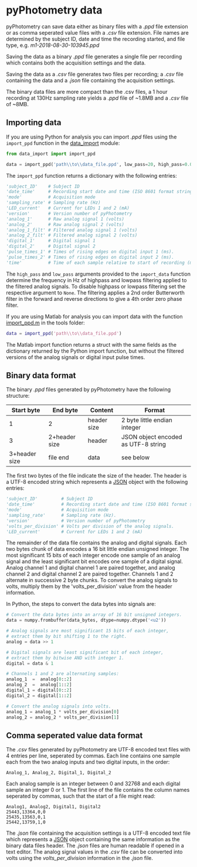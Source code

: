 # pyPhotometry data

pyPhotometry can save data either as binary files with a *.ppd* file extension or as comma seperated value files with a *.csv* file extension. File names are determined by the subject ID, date and time the recording started, and file type, e.g. *m1-2018-08-30-103945.ppd*

Saving the data as a binary *.ppd* file generates a single file per recording which contains both the acquisition settings and the data.

Saving the data as a *.csv* file generates two files per recording; a *.csv* file containing the data and a *.json* file containing the acquisition settings.

The binary data files are more compact than the .csv files,  a 1 hour recording at 130Hz sampling rate yields a *.ppd* file of ~1.8MB and a *.csv* file of ~8MB.

## Importing data

If you are using Python for analysis you can import *.ppd* files using the `import_ppd` function in the [data_import](https://bitbucket.org/takam/pyphotometry/src/default/tools/data_import.py?at=default&fileviewer=file-view-default) module:

```python
from data_import import import_ppd

data = import_ppd('path\\to\\data_file.ppd', low_pass=20, high_pass=0.01)
```

The `import_ppd` function returns a dictionary with the following entries:

```python
'subject_ID'    # Subject ID
'date_time'     # Recording start date and time (ISO 8601 format string)
'mode'          # Acquisition mode
'sampling_rate' # Sampling rate (Hz)
'LED_current'   # Current for LEDs 1 and 2 (mA)
'version'       # Version number of pyPhotometry
'analog_1'      # Raw analog signal 1 (volts)
'analog_2'      # Raw analog signal 2 (volts)
'analog_1_filt' # Filtered analog signal 1 (volts)
'analog_2_filt' # Filtered analog signal 2 (volts)
'digital_1'     # Digital signal 1
'digital_2'     # Digital signal 2
'pulse_times_1' # Times of rising edges on digital input 1 (ms).
'pulse_times_2' # Times of rising edges on digital input 2 (ms).
'time'          # Time of each sample relative to start of recording (ms)
```

The `high_pass` and `low_pass` arguments provided to the `import_data` function determine the frequency in Hz of highpass and lowpass filtering applied to the filtered analog signals.  To disable highpass or lowpass filtering set the respective argument to `None`.   The filtering applies a 2nd order Butterworth filter in the forward and reverse directions to give a 4th order zero phase filter.

If you are using Matlab for analysis you can import data with the function [import_ppd.m](https://bitbucket.org/takam/pyphotometry/src/default/tools/import_ppd.m?at=default&fileviewer=file-view-default) in the tools folder:

```matlab
data = import_ppd('path\\to\\data_file.ppd')
```
The Matlab import function returns a struct with the same fields as the dictionary returned by the Python import function, but without the filtered versions of the analog signals or digital input pulse times.

## Binary data format

The binary *.ppd* files generated by pyPhotometry have the following structure:

| Start byte    | End byte      | Content     | Format                              |
|---------------|---------------|-------------|-------------------------------------|
| 1             | 2             | header size | 2 byte little endian integer        |
| 3             | 2+header size | header      | JSON object encoded as UTF-8 string |
| 3+header size | file end      | data        | see below                           |


The first two bytes of the file indicate the size of the header.  The header is a UTF-8 encoded string which represents a [JSON](https://www.json.org/) object with the following entries:

```python
'subject_ID'         # Subject ID
'date_time'          # Recording start date and time (ISO 8601 format string)
'mode'               # Acquisition mode
'sampling_rate'      # Sampling rate (Hz).
'version'            # Version number of pyPhotometry
'volts_per_division' # Volts per division of the analog signals.
'LED_current'        # Current for LEDs 1 and 2 (mA)
```

The remainder of the data file contains the analog and digital signals.  Each two bytes chunk of data encodes a 16 bit little endian unsigned integer. The most significant 15 bits of each integer encode one sample of an analog signal and the least significant bit encodes one sample of a digital signal.  Analog channel 1 and digital channel 1 are paired together, and analog channel 2 and digital channel 2 are paired together. Channels 1 and 2 alternate in successive 2 byte chunks.  To convert the analog signals to volts, multiply them by the 'volts_per_division' value from the header information.

In Python, the steps to convert the data bytes into signals are:

```python
# Convert the data bytes into an array of 16 bit unsigned integers.
data = numpy.frombuffer(data_bytes, dtype=numpy.dtype('<u2')) 

# Analog signals are most significant 15 bits of each integer,
# extract them by bit shifting 1 to the right.
analog = data >> 1

# Digital signals are least significant bit of each integer,
# extract them by bitwise AND with integer 1.
digital = data & 1

# Channels 1 and 2 are alternating samples:
analog_1  =  analog[0::2] 
analog_2  =  analog[1::2]
digital_1 = digital[0::2]
digital_2 = digital[1::2]

# Convert the analog signals into volts.
analog_1 = analog_1 * volts_per_division[0]
analog_2 = analog_2 * volts_per_division[1]
```

## Comma seperated value data format

The *.csv* files generated by pyPhotometry are UTF-8 encoded text files with 4 entries per line, seperated by commas.  Each line contains one sample each from the two analog inputs and two digital inputs, in the order:

```
Analog_1, Analog_2, Digital_1, Digital_2
```

Each analog sample is an integer between 0 and 32768 and each digital sample an integer 0 or 1. The first line of the file contains the column names seperated by commas, such that the start of a file might read:

```
Analog1, Analog2, Digital1, Digital2
25443,13364,0,0
25435,13563,0,1
25442,13759,1,0
```

The *.json* file containing the acquisition settings is a UTF-8 encoded text file which represents a [JSON](https://www.json.org/) object containing the same information as the  binary data files header.  The *.json* files are human readable if opened in a text editor.  The analog signal values in the *.csv* file can be converted into volts using the *volts_per_division* information in the *.json* file.
